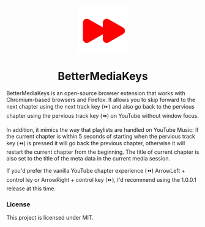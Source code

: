 <p align="center">
  <a href="https://github.com/TroyWarez/BetterMediaKeys/main"><img src="/icons/icon128.png" alt="Logo"></img></a>
</p>

<h1 align="center">BetterMediaKeys</h1>
</p>
BetterMediaKeys is an open-source browser extension that works with Chromium-based browsers and Firefox. It allows you to skip forward to the next chapter using the next track key (⏩) and also go back to the pervious chapter using the pervious track key (⏪) on YouTube without window focus.



In addition, it mimics the way that playlists are handled on YouTube Music: If the current chapter is within 5 seconds of starting when the pervious track key (⏪) is pressed it will go back the previous chapter, otherwise it will restart the current chapter from the beginning. The title of current chapter is also set to the title of the meta data in the current media session.


If you'd prefer the vanilla YouTube chapter experience (⏪) ArrowLeft + control ley or ArrowRight + control key (⏩), I'd recommend using the 1.0.0.1 release at this time.

### License

This project is licensed under MIT.
